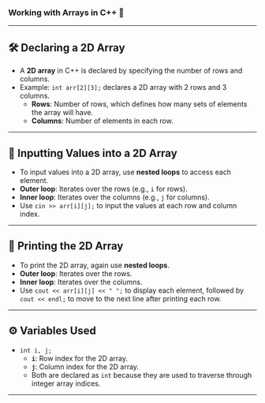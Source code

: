 ###  Working with  Arrays in C++ 🚀

---

## 🛠️ Declaring a 2D Array

- A **2D array** in C++ is declared by specifying the number of rows and columns.
- Example: `int arr[2][3];` declares a 2D array with 2 rows and 3 columns.
  - **Rows**: Number of rows, which defines how many sets of elements the array will have.
  - **Columns**: Number of elements in each row.

---

## 📝 Inputting Values into a 2D Array

- To input values into a 2D array, use **nested loops** to access each element.
- **Outer loop**: Iterates over the rows (e.g., `i` for rows).
- **Inner loop**: Iterates over the columns (e.g., `j` for columns).
- Use `cin >> arr[i][j];` to input the values at each row and column index.

---

## 🔄 Printing the 2D Array

- To print the 2D array, again use **nested loops**.
- **Outer loop**: Iterates over the rows.
- **Inner loop**: Iterates over the columns.
- Use `cout << arr[i][j] << " ";` to display each element, followed by `cout << endl;` to move to the next line after printing each row.

---

## ⚙️ Variables Used

- `int i, j;`  
  - **`i`**: Row index for the 2D array.
  - **`j`**: Column index for the 2D array.
  - Both are declared as `int` because they are used to traverse through integer array indices.

---

